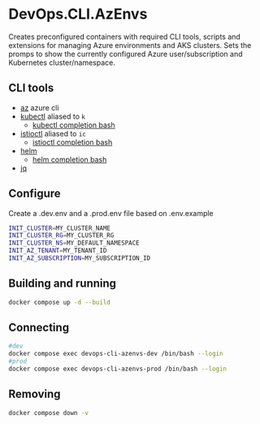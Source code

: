 # DevOps.CLI.AzEnvs

Creates preconfigured containers with required CLI tools, scripts and extensions for managing Azure environments and AKS clusters.
Sets the promps to show the currently configured Azure user/subscription and Kubernetes cluster/namespace.

## CLI tools

* [az](https://docs.microsoft.com/en-us/cli/azure/) azure cli
* [kubectl](https://kubernetes.io/docs/reference/kubectl/kubectl/) aliased to `k`
  * [kubectl completion bash](https://kubernetes.io/docs/tasks/tools/included/optional-kubectl-configs-bash-linux/)
* [istioctl](https://preliminary.istio.io/latest/docs/ops/diagnostic-tools/istioctl/) aliased to `ic`
  * [istioctl completion bash](https://preliminary.istio.io/latest/docs/ops/diagnostic-tools/istioctl/#enabling-auto-completion)
* [helm](https://helm.sh/docs/intro/install/)
  * [helm completion bash](https://helm.sh/docs/helm/helm_completion_bash/)
* [jq](https://stedolan.github.io/jq/)


## Configure
Create a .dev.env and a .prod.env file based on .env.example
```bash
INIT_CLUSTER=MY_CLUSTER_NAME
INIT_CLUSTER_RG=MY_CLUSTER_RG
INIT_CLUSTER_NS=MY_DEFAULT_NAMESPACE
INIT_AZ_TENANT=MY_TENANT_ID
INIT_AZ_SUBSCRIPTION=MY_SUBSCRIPTION_ID
```

## Building and running

```bash
docker compose up -d --build
```

## Connecting

```bash
#dev
docker compose exec devops-cli-azenvs-dev /bin/bash --login
#prod
docker compose exec devops-cli-azenvs-prod /bin/bash --login
```

## Removing
```bash
docker compose down -v
```